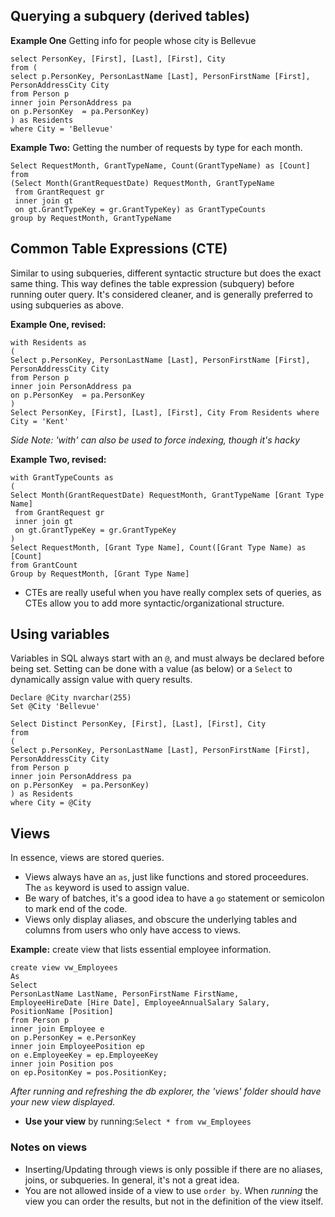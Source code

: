 ## Querying a subquery (derived tables)

**Example One** Getting info for people whose city is Bellevue
```
select PersonKey, [First], [Last], [First], City
from (
select p.PersonKey, PersonLastName [Last], PersonFirstName [First], PersonAddressCity City
from Person p
inner join PersonAddress pa 
on p.PersonKey  = pa.PersonKey)
) as Residents 
where City = 'Bellevue'
```

**Example Two:** Getting the number of requests by type for each month. 
``` 
Select RequestMonth, GrantTypeName, Count(GrantTypeName) as [Count]
from
(Select Month(GrantRequestDate) RequestMonth, GrantTypeName
 from GrantRequest gr
 inner join gt 
 on gt.GrantTypeKey = gr.GrantTypeKey) as GrantTypeCounts
group by RequestMonth, GrantTypeName
```


## Common Table Expressions (CTE)
Similar to using subqueries, different syntactic structure but does the exact same thing. 
This way defines the table expression (subquery) before running outer query. It's considered cleaner, and is
generally preferred to using subqueries as above. 

**Example One, revised:**
``` 
with Residents as 
(
Select p.PersonKey, PersonLastName [Last], PersonFirstName [First], PersonAddressCity City
from Person p
inner join PersonAddress pa 
on p.PersonKey  = pa.PersonKey
) 
Select PersonKey, [First], [Last], [First], City From Residents where City = 'Kent'
```
*Side Note: 'with' can also be used to force indexing, though it's hacky*

**Example Two, revised:**
```
with GrantTypeCounts as 
(
Select Month(GrantRequestDate) RequestMonth, GrantTypeName [Grant Type Name]
 from GrantRequest gr
 inner join gt 
 on gt.GrantTypeKey = gr.GrantTypeKey
)
Select RequestMonth, [Grant Type Name], Count([Grant Type Name) as [Count] 
from GrantCount
Group by RequestMonth, [Grant Type Name]
```

- CTEs are really useful when you have really complex sets of queries, as CTEs allow you to add more syntactic/organizational structure. 

## Using variables
Variables in SQL always start with an ```@```, and must always be declared before being set. Setting can be done with a value (as below) or a ```Select``` to dynamically assign value with query results. 
```
Declare @City nvarchar(255)
Set @City 'Bellevue'

Select Distinct PersonKey, [First], [Last], [First], City
from 
(
Select p.PersonKey, PersonLastName [Last], PersonFirstName [First], PersonAddressCity City
from Person p
inner join PersonAddress pa 
on p.PersonKey  = pa.PersonKey)
) as Residents 
where City = @City
```

## Views
In essence, views are stored queries. 
- Views always have an ```as```, just like functions and stored proceedures. The ```as``` keyword is used to assign value. 
- Be wary of batches, it's a good idea to have a ```go``` statement or semicolon to mark end of the code. 
- Views only display aliases, and obscure the underlying tables and columns from users who only have access to views. 

**Example:** create view that lists essential employee information. 
```
create view vw_Employees
As 
Select 
PersonLastName LastName, PersonFirstName FirstName, 
EmployeeHireDate [Hire Date], EmployeeAnnualSalary Salary,  
PositionName [Position]
from Person p
inner join Employee e 
on p.PersonKey = e.PersonKey
inner join EmployeePosition ep
on e.EmployeeKey = ep.EmployeeKey
inner join Position pos
on ep.PositonKey = pos.PositionKey;
```

*After running and refreshing the db explorer, the 'views' folder should have your new view displayed.*

- **Use your view**  by running:```Select * from vw_Employees```

### Notes on views 
- Inserting/Updating through views is only possible if there are no aliases, joins, or subqueries. In general, it's not a great idea. 
- You are not allowed inside of a view to use ```order by```. When *running* the view you can order the results, but not in the definition of the view itself. 


